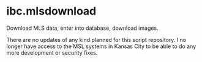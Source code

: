 # ibc.mlsdownload
Download MLS data, enter into database, download images.

There are no updates of any kind planned for this script repository. I no longer have access to the MSL systems in Kansas City to be able to do any more development or security fixes.
